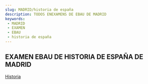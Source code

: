```yaml
---
slug: MADRID/historia de españa
description: TODOS ENEXAMENS DE EBAU DE MADRID
keywords:
 - MADRID
 - EXAMEN
 - EBAU
 - historia de españa
---
```

## EXAMEN EBAU DE HISTORIA DE ESPAÑA DE MADRID
[Historia](https://drive.google.com/drive/folders/1koi5NJtoQ9FWv9L2Gtr8MaiWJQvgE3St?usp=sharing)